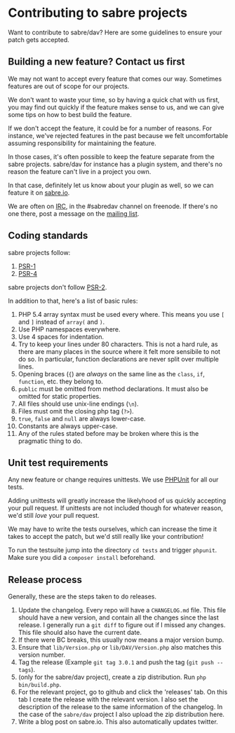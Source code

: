 Contributing to sabre projects
==============================

Want to contribute to sabre/dav? Here are some guidelines to ensure your patch
gets accepted.


Building a new feature? Contact us first
----------------------------------------

We may not want to accept every feature that comes our way. Sometimes
features are out of scope for our projects.

We don't want to waste your time, so by having a quick chat with us first,
you may find out quickly if the feature makes sense to us, and we can give
some tips on how to best build the feature.

If we don't accept the feature, it could be for a number of reasons. For
instance, we've rejected features in the past because we felt uncomfortable
assuming responsibility for maintaining the feature.

In those cases, it's often possible to keep the feature separate from the
sabre projects. sabre/dav for instance has a plugin system, and there's no
reason the feature can't live in a project you own.

In that case, definitely let us know about your plugin as well, so we can
feature it on [sabre.io][4].

We are often on [IRC][5], in the #sabredav channel on freenode. If there's
no one there, post a message on the [mailing list][6].


Coding standards
----------------

sabre projects follow:

1. [PSR-1][1]
2. [PSR-4][2]

sabre projects don't follow [PSR-2][3].

In addition to that, here's a list of basic rules:

1. PHP 5.4 array syntax must be used every where. This means you use `[` and
   `]` instead of `array(` and `)`.
2. Use PHP namespaces everywhere.
3. Use 4 spaces for indentation.
4. Try to keep your lines under 80 characters. This is not a hard rule, as
   there are many places in the source where it felt more sensibile to not
   do so. In particular, function declarations are never split over multiple
   lines.
5. Opening braces (`{`) are _always_ on the same line as the `class`, `if`,
   `function`, etc. they belong to.
6. `public` must be omitted from method declarations. It must also be omitted
   for static properties.
7. All files should use unix-line endings (`\n`).
8. Files must omit the closing php tag (`?>`).
9. `true`, `false` and `null` are always lower-case.
10. Constants are always upper-case.
11. Any of the rules stated before may be broken where this is the pragmatic
    thing to do.


Unit test requirements
----------------------

Any new feature or change requires unittests. We use [PHPUnit][7] for all our
tests.

Adding unittests will greatly increase the likelyhood of us quickly accepting
your pull request. If unittests are not included though for whatever reason,
we'd still _love_ your pull request.

We may have to write the tests ourselves, which can increase the time it takes
to accept the patch, but we'd still really like your contribution!

To run the testsuite jump into the directory `cd tests` and trigger `phpunit`.
Make sure you did a `composer install` beforehand.

Release process
---------------

Generally, these are the steps taken to do releases.

1. Update the changelog. Every repo will have a `CHANGELOG.md` file. This file
   should have a new version, and contain all the changes since the last
   release. I generally run a `git diff` to figure out if I missed any changes.
   This file should also have the current date.
2. If there were BC breaks, this usually now means a major version bump.
3. Ensure that `lib/Version.php` or `lib/DAV/Version.php` also matches this
   version number.
4. Tag the release (Example `git tag 3.0.1` and push the tag (`git push --tags`).
5. (only for the sabre/dav project), create a zip distribution. Run
   `php bin/build.php`.
6. For the relevant project, go to github and click the 'releases' tab. On this
   tab I create the release with the relevant version. I also set the
   description of the release to the same information of the changelog. In the
   case of the `sabre/dav` project I also upload the zip distribution here.
7. Write a blog post on sabre.io. This also automatically updates twitter.


[1]: http://www.php-fig.org/psr/psr-1/
[2]: http://www.php-fig.org/psr/psr-4/
[3]: http://www.php-fig.org/psr/psr-2/
[4]: http://sabre.io/
[5]: irc://freenode.net/#sabredav
[6]: http://groups.google.com/group/sabredav-discuss
[7]: http://phpunit.de/
